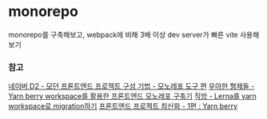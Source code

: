 # monorepo

monorepo를 구축해보고,
webpack에 비해 3배 이상 dev server가 빠른 vite 사용해보기

### 참고

[네이버 D2 - 모던 프론트엔드 프로젝트 구성 기법 - 모노레포 도구 편](https://d2.naver.com/helloworld/7553804)
[우아한 형제들 - Yarn berry workspace를 활용한 프론트엔드 모노레포 구축기](https://techblog.woowahan.com/7976/)
[직방 - Lerna를 yarn workspace로 migration하기](https://medium.com/zigbang/%EB%AA%A8%EB%85%B8%EB%A0%88%ED%8F%AC%EC%97%90-yarn-workspace-%EC%A0%81%EC%9A%A9%ED%95%98%EA%B8%B0-873a5ae2bea)
[프론트엔드 프로젝트 최신화 - 1편 : Yarn berry](https://channel.io/ko/blog/frontend_yarnberry)